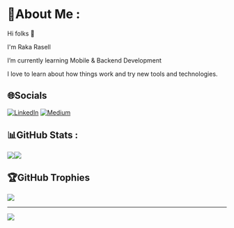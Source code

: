 
# 💫About Me :
Hi folks 👋

I'm Raka Rasell

I’m currently learning Mobile & Backend Development

I love to learn about how things work and try new tools and technologies.

## 🌐Socials
[![LinkedIn](https://img.shields.io/badge/LinkedIn-%230077B5.svg?logo=linkedin&logoColor=white)](https://linkedin.com/in/https://www.linkedin.com/in/rrsll/) [![Medium](https://img.shields.io/badge/Medium-12100E?logo=medium&logoColor=white)](https://medium.com/@https://rakarasell.medium.com/) 

## 📊GitHub Stats :
![](https://github-readme-stats.vercel.app/api?username=raselldev&theme=blue-green&hide_border=false&include_all_commits=false&count_private=true)![](https://github-readme-stats.vercel.app/api/top-langs/?username=raselldev&theme=blue-green&hide_border=false&include_all_commits=false&count_private=true&layout=compact)

## 🏆GitHub Trophies
![](https://github-profile-trophy.vercel.app/?username=raselldev&theme=nord&no-frame=false&no-bg=false&margin-w=4)

---
[![](https://visitcount.itsvg.in/api?id=raselldev&icon=0&color=1)](https://visitcount.itsvg.in)
